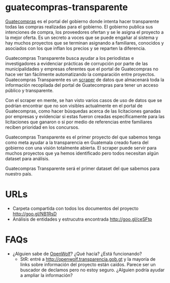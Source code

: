 guatecompras-transparente
=========================

[Guatecompras](http://www.guatecompras.gt) es el portal del gobierno donde intenta hacer transparente todas las compras realizadas para el gobierno. El gobierno publica sus intenciones de compra, los proveedores ofertan y se le asigna el proyecto a la mejor oferta. Es un secreto a voces que se puede engañar al sistema y hay muchos proyectos que se terminan asignando a familiares, conocidos y asociados con los que inflan los precios y se reparten la diferencia.

Guatecompras Transparente busca ayudar a los periodistas e investigadores a evidenciar prácticas de corrupción por parte de las municipalidades y empresas oferentes que el portal de Guatecompras no hace ver tan fácilmente automatizando la comparación entre proyectos.  Guatecompras Transparente es un [scraper](http://es.wikipedia.org/wiki/Web_scraping) de datos que almacenará toda la información recopilada del portal de Guatecompras para tener un acceso público y transparente.

Con el scraper en mente, se han visto varios casos de uso de datos que se podrían encontrar que no son visibles actualmente en el portal de Guatecompras, como hacer búsquedas acerca de las licitaciones ganadas por empresas y evidenciar si estas fueron creadas específicamente para las licitaciones que ganaron o si por medio de referencias entre familiares reciben prioridad en los concursos.

Guatecompras Transparente es el primer proyecto del que sabemos tenga como meta ayudar a la transparencia en Guatemala creado fuera del gobierno con una visión totalmente abierta. El scraper puede servir para muchos proyectos que ya hemos identificado pero todos necesitan algún dataset para análisis.

Guatecompras Transparente será el primer dataset del que sabemos para nuestro país.


URLs
====

* Carpeta compartida con todos los documentos del proyecto http://goo.gl/NB1RsD
* Análisis de entidades y estrucutra encontrada http://goo.gl/ceSFtp


FAQs
====

* ¿Alguien sabe de [OpenWolf](https://github.com/opengobgt/openwolf)? ¿Qué hacía? ¿Está funcionando?
  - StR: entré a http://openwolf.transparencia.gob.gt y la mayoría de links sobre información del proyecto están caídos. Parece ser un buscador de declamos pero no estoy seguro. ¿Alguien podría ayudar a ampliar la información?
